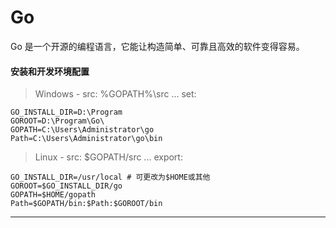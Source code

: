 # Go
Go 是一个开源的编程语言，它能让构造简单、可靠且高效的软件变得容易。

#### 安装和开发环境配置

> Windows - src: %GOPATH%\src ... set:

    GO_INSTALL_DIR=D:\Program
    GOROOT=D:\Program\Go\
    GOPATH=C:\Users\Administrator\go
    Path=C:\Users\Administrator\go\bin

> Linux - src: $GOPATH/src ... export:

    GO_INSTALL_DIR=/usr/local # 可更改为$HOME或其他
    GOROOT=$GO_INSTALL_DIR/go
    GOPATH=$HOME/gopath
    Path=$GOPATH/bin:$Path:$GOROOT/bin

----
